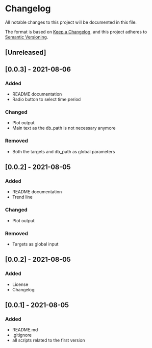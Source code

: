 # Changelog
All notable changes to this project will be documented in this file.

The format is based on [Keep a Changelog](https://keepachangelog.com/en/1.0.0/),
and this project adheres to [Semantic Versioning](https://semver.org/spec/v2.0.0.html).

## [Unreleased]

## [0.0.3] - 2021-08-06
### Added
- README documentation
- Radio button to select time period

### Changed
- Plot output
- Main text as the db_path is not necessary anymore

### Removed
- Both the targets and db_path as global parameters

## [0.0.2] - 2021-08-05
### Added
- README documentation
- Trend line

### Changed
- Plot output

### Removed
- Targets as global input

## [0.0.2] - 2021-08-05

### Added
- License
- Changelog

## [0.0.1] - 2021-08-05

### Added
- README.md
- .gitignore
- all scripts related to the first version
